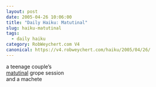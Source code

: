 ```yaml
---
layout: post
date: 2005-04-26 10:06:00
title: "Daily Haiku: Matutinal"
slug: haiku-matutinal
tags:
  - daily haiku
category: RobWeychert.com V4
canonical: https://v4.robweychert.com/haiku/2005/04/26/
---
```


a teenage couple’s  
[matutinal](http://dictionary.reference.com/wordoftheday/archive/2005/04/26.html) grope session  
and a machete